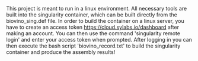 This project is meant to run in a linux environment. 
All necessary tools are built into the singularity container, which can be built directly from the biovino_sing.def file. 
In order to build the container on a linux server, you have to create an access token https://cloud.sylabs.io/dashboard after making an account.
You can then use the command 'singularity remote login' and enter your access token when prompted.
After logging in you can then execute the bash script 'biovino_record.txt' to build the singularity container and produce the assembly results!
